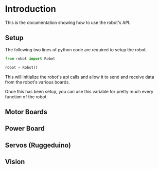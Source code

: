 # Introduction

This is the documentation showing how to use the robot's API.

## Setup

The following two lines of python code are required to setup the robot.

```python
from robot import Robot

robot = Robot()
```

This will initialize the robot's api calls and allow it to send and receive data from the robot's various boards.

Once this has been setup, you can use this variable for pretty much every function of the robot.

## Motor Boards

## Power Board

## Servos (Ruggeduino)

## Vision